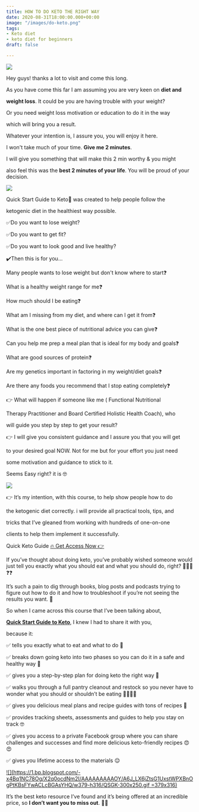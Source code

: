 ```yaml
---
title: HOW TO DO KETO THE RIGHT WAY
date: 2020-08-31T18:00:00.000+00:00
image: "/images/do-keto.png"
tags:
- Keto diet
- keto diet for beginners
draft: false

---
```

![](https://1.bp.blogspot.com/-km96NLw0pB8/X241RkqJqCI/AAAAAAAAAT8/ZrWj-bJYGEI514i8YNMl1NBsfeXoZnXugCLcBGAsYHQ/s16000/nuvane%2Bhealth%2B%2528149%2529.jpg)

Hey guys! thanks a lot to visit and come this long.

As you have come this far I am assuming you are very keen on **diet and**

**weight loss**. It could be you are having trouble with your weight?

Or you need weight loss motivation or education to do it in the way

which will bring you a result.

Whatever your intention is, I assure you, you will enjoy it here.

I won't take much of your time. **Give me 2 minutes**.

I will give you something that will make this 2 min worthy & you might

also feel this was the **best 2 minutes of your life**. You will be proud of your decision.

[![](https://1.bp.blogspot.com/-XhZGizT4xeA/X243258TMpI/AAAAAAAAAUQ/rrIAtIYYQWgZocERIZnmYY1hMHU2IkIAgCLcBGAsYHQ/s16000/Quick-Start-Guide-to-Keto-.png)](https://bit.ly/3mKRzIG)

Quick Start Guide to Keto🥑 was created to help people follow the

ketogenic diet in the healthiest way possible.

✅Do you want to lose weight?

✅Do you want to get fit?

✅Do you want to look good and live healthy?

✔️Then this is for you...

Many people wants to lose weight but don't know where to start❓

What is a healthy weight range for me❓

How much should I be eating❓

What am I missing from my diet, and where can I get it from❓

What is the one best piece of nutritional advice you can give❓

Can you help me prep a meal plan that is ideal for my body and goals❓

What are good sources of protein❓

Are my genetics important in factoring in my weight/diet goals❓

Are there any foods you recommend that I stop eating completely❓

👉 What will happen if someone like me ( Functional Nutritional

Therapy Practitioner and Board Certified Holistic Health Coach), who

will guide you step by step to get your result?

👉 I will give you consistent guidance and I assure you that you will get

to your desired goal NOW. Not for me but for your effort you just need

some motivation and guidance to stick to it.

Seems Easy right? it is 🤓

![](https://1.bp.blogspot.com/-_s2hA4bdRao/X241mn2g4MI/AAAAAAAAAUE/BFd7fcJYsZ4iTgqNaxDkS36puSBCSLTvQCLcBGAsYHQ/s16000/59fb2b07b73a7-before-after-weight-loss-success-stories-coverimage.jpg)

👉 It’s my intention, with this course, to help show people how to do

the ketogenic diet correctly. i will provide all practical tools, tips, and

tricks that I’ve gleaned from working with hundreds of one-on-one

clients to help them implement it successfully.

Quick Keto Guide [🔥 Get Access Now 👉](https://www.blogger.com/u/1/blog/post/edit/3905988030586880972/950449715822958790#)

If you’ve thought about doing keto, you’ve probably wished someone would just tell you exactly what you should eat and what you should do, right? 🥑🥓🧀❓❓

It’s such a pain to dig through books, blog posts and podcasts trying to figure out how to do it and how to troubleshoot if you’re not seeing the results you want. 🤯

So when I came across this course that I’ve been talking about,

[**Quick Start Guide to Keto**](https://www.blogger.com/u/1/blog/post/edit/3905988030586880972/950449715822958790#), I knew I had to share it with you,

because it:

✅ tells you exactly what to eat and what to do 🙏

✅ breaks down going keto into two phases so you can do it in a safe and healthy way 🙌

✅ gives you a step-by-step plan for doing keto the right way 💪

✅ walks you through a full pantry cleanout and restock so you never have to wonder what you should or shouldn’t be eating 🥥🥑🥦🥒

✅ gives you delicious meal plans and recipe guides with tons of recipes 🥘

✅ provides tracking sheets, assessments and guides to help you stay on track 🤓

✅ gives you access to a private Facebook group where you can share challenges and successes and find more delicious keto-friendly recipes 😍😍

✅ gives you lifetime access to the materials 😌

[![](https://1.bp.blogspot.com/-x4Bq1NC78Og/X2q0ocdNm2I/AAAAAAAAAOY/A6J_LX6jZtsG1UxstWPXBnOgPtKBsFYwACLcBGAsYHQ/w379-h316/QSGK-300x250.gif =379x316)](https://www.blogger.com/u/1/blog/post/edit/3905988030586880972/950449715822958790#)

It’s the best keto resource I’ve found and it’s being offered at an incredible price, so **I don’t want you to miss out**. 🙋‍♀️